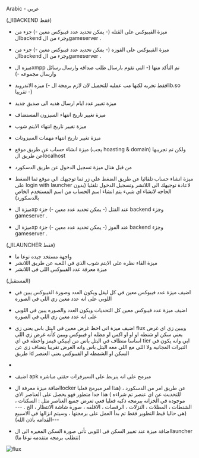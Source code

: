 
Arabic - عربي

(الBACKEND فقط)

- ميزة الفيبوكس على القتله (- يمكن تحديد عدد  فيبوكس معين -) جزء من الbackend وجزء من الgameserver .
- ميزة الفيبوكس على الفوزه (- يمكن تحديد عدد  فيبوكس معين -) جزء من الbackend وجزء من الgameserver .
- ميزه الxmpp تم التأكد منها (- التي تقوم بارسال طلب صداقه وارسال رسائل وارسال مجموعه -)
- ميزه الاندرويد (- فقط تجربه لكنها مب عمليه للتحميل لان لازم برمجة الlib.so تقريبا -) 
- ميزة تغيير عدد ايام ارسال هديه الى صديق جديد
- ميزة تغيير تاريخ انتهاء السيزون المستضاف
- ميزة تغيير تاريخ انتهاء الايتم شوب
- ميزة تغيير تاريخ انتهاء مهمات السيزونات
- ميزة انشاء حساب عن طريق موقع (يجب hoasting & domain) ولكن تم تجريبها عن طريق الlocalhost 
- من قبل هنال ميزة تسجيل الدخول عن طريق الدسكورد

- ميزة انشاء حساب تلقائيا عن طريق الضغط على زر ثما توجيهك الى موقع ثما الضغط على login with launcher لاعادة توجيهك الى اللانشر وتسجيل الدخول تلقئيا (بدون الحاجه لانشاء اي شيء يتم انشاء اسم الحساب من اسم المستخدم الخاص بالدسكورد)

- ميزة الxp عند القتل (- يمكن تحديد عدد معين -) جزء backend وجزء gameserver .

- ميزة الxp عند الفوز  (- يمكن تحديد عدد معين -) جزء backend وجزء gameserver .

(الLAUNCHER فقط)

- واجهة مستخد جيده نوعا ما
- ميزة القاء نظره على الايتم شوب الذي في اللعبه عن طريق اللانشر
- ميزة معرفة عدد الفيبوكس اللي في اللانشر

  



(المستقبل)

- اضيف ميزة عدد فيبوكس معين في كل ليفل ويكون العدد وصورة الفيبوكس يبين في اللوبي على انه عدد معين زي اللي في الصوره
  
- اضيف ميزة عدد فيبوكس معين كل التحديات ويكون العدد والصوره يبين في اللوبي على انه عدد معين زي اللي في الصوره
  
- اضيف ميزة اني احط غرض معين في البتل باس يعني زي flux ويبين زي اي غرض يعني سكن او شنطه او او او اكس او مظله او فيبوكس ويبين كأنه غرض زي اللي اساسا منظاف في البتل باس من ايبيكي قيمز واحطه في اي tier ابي وانه يكون في التيرات المجانيه ولا اللي مع اللي معه البتل باس وانه الغرض تقريبا ينضاف زي عن طريق id السكن او الشمطه او الفيبوكس يعني العنصر

- 
- اضيف apk مبرمج على انه ينربط على السيرفرات حقتي مباشره
  
- اضافة ميزة معرفة الlocker عن طريق امر من الدسكورد ، (هذا امر مبرمج فعليا للتحديث عن اي عنصر تم شراءه ) هذا جدا متطور فهو يحصل على العناصر الاي موجوده في الخزانه ببرمجه ذكيه فعليا فعي تعرض جميع العناصر مثل : السكنات ، الشنطات ، المظلات ، النزلات ، الرقصات ، الاقلفه ، صورة شاشة الانتظار ، الخ . ---(هي حاليا قيظ التطوير فقط تم بدأ العمل على برمجتها ، وسيتم انزالها في الاسبيع القدامه باذن الله)---

- اضافة ميزة عند تغيير السكن في اللوبي تأتي صورة السكن المغيره الى الlauncher (تتطلب برمجه متقدمه نوعا ما)

![flux](https://github.com/user-attachments/assets/76ce65e3-7d74-44db-b553-81786a566cb0)
